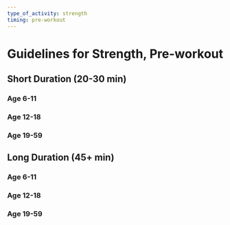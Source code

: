 ```yaml
---
type_of_activity: strength
timing: pre-workout
---
```


# Guidelines for Strength, Pre-workout

## Short Duration (20-30 min)

### Age 6-11

### Age 12-18

### Age 19-59

## Long Duration (45+ min)

### Age 6-11

### Age 12-18

### Age 19-59
